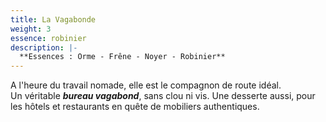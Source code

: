 ```yaml
---
title: La Vagabonde
weight: 3
essence: robinier
description: |-
  **Essences : Orme - Frêne - Noyer - Robinier**
---
```


A l'heure du travail nomade, elle est le compagnon de route idéal. 
<br/> Un véritable ***bureau vagabond***, sans clou ni vis. Une desserte aussi, pour les hôtels et restaurants en quête de mobiliers authentiques.

